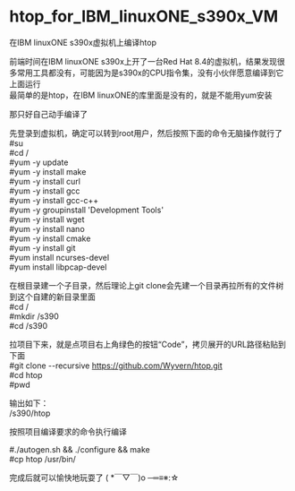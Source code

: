 # htop_for_IBM_linuxONE_s390x_VM  
在IBM linuxONE s390x虚拟机上编译htop  
  
前端时间在IBM linuxONE s390x上开了一台Red Hat 8.4的虚拟机，结果发现很多常用工具都没有，可能因为是s390x的CPU指令集，没有小伙伴愿意编译到它上面运行    
最简单的是htop，在IBM linuxONE的库里面是没有的，就是不能用yum安装  
  
那只好自己动手编译了  
   
先登录到虚拟机，确定可以转到root用户，然后按照下面的命令无脑操作就行了  
#su  
#cd /  
#yum -y update  
#yum -y install make  
#yum -y install curl  
#yum -y install gcc  
#yum -y install gcc-c++  
#yum -y groupinstall 'Development Tools'  
#yum -y install wget  
#yum -y install nano  
#yum -y install cmake  
#yum -y install git  
#yum install ncurses-devel  
#yum install libpcap-devel  
  
在根目录建一个子目录，然后理论上git clone会先建一个目录再拉所有的文件树到这个自建的新目录里面  
#cd /  
#mkdir /s390  
#cd /s390  
  
拉项目下来，就是点项目右上角绿色的按钮“Code”，拷贝展开的URL路径粘贴到下面  
#git clone --recursive https://github.com/Wyvern/htop.git  
#cd htop  
#pwd  
  
输出如下：  
/s390/htop  
  
按照项目编译要求的命令执行编译  
  
#./autogen.sh && ./configure && make  
#cp htop /usr/bin/  
  
完成后就可以愉快地玩耍了 ( *￣▽￣)o ─═≡※:☆    
  
  

